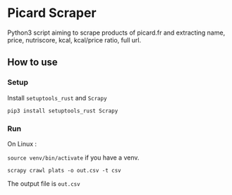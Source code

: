 # Picard Scraper

Python3 script aiming to scrape products of picard.fr and extracting name, price, nutriscore, kcal, kcal/price ratio, full url.

## How to use

### Setup

Install `setuptools_rust` and `Scrapy`

`pip3 install setuptools_rust Scrapy`

### Run

On Linux :

`source venv/bin/activate` if you have a venv.

`scrapy crawl plats -o out.csv -t csv`

The output file is `out.csv`

